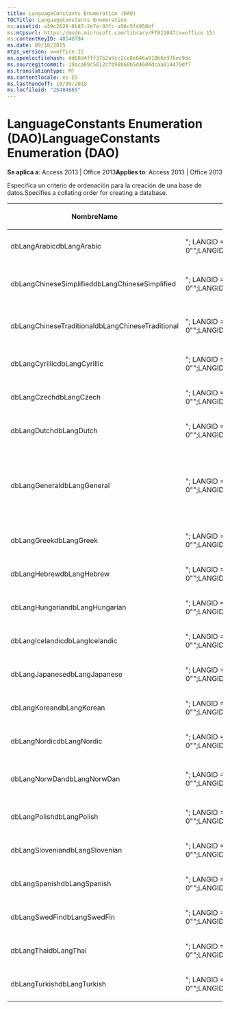 ```yaml
---
title: LanguageConstants Enumeration (DAO)
TOCTitle: LanguageConstants Enumeration
ms:assetid: a39c2628-0b87-2e7e-93fc-a56c5f4956bf
ms:mtpsurl: https://msdn.microsoft.com/library/Ff821047(v=office.15)
ms:contentKeyID: 48546794
ms.date: 09/18/2015
mtps_version: v=office.15
ms.openlocfilehash: 4d68d4fff37b2a9cc2cc8e846a910b6e376ec9dc
ms.sourcegitcommit: 19aca09c5812cfb98b68b5d4604dcaa814479df7
ms.translationtype: MT
ms.contentlocale: es-ES
ms.lasthandoff: 10/09/2018
ms.locfileid: "25484665"
---
```

# <a name="languageconstants-enumeration-dao"></a><span data-ttu-id="475b1-102">LanguageConstants Enumeration (DAO)</span><span class="sxs-lookup"><span data-stu-id="475b1-102">LanguageConstants Enumeration (DAO)</span></span>


<span data-ttu-id="475b1-103">**Se aplica a**: Access 2013 | Office 2013</span><span class="sxs-lookup"><span data-stu-id="475b1-103">**Applies to**: Access 2013 | Office 2013</span></span>

<span data-ttu-id="475b1-104">Especifica un criterio de ordenación para la creación de una base de datos.</span><span class="sxs-lookup"><span data-stu-id="475b1-104">Specifies a collating order for creating a database.</span></span>

<table>
<colgroup>
<col style="width: 33%" />
<col style="width: 33%" />
<col style="width: 33%" />
</colgroup>
<thead>
<tr class="header">
<th><p><span data-ttu-id="475b1-105">Nombre</span><span class="sxs-lookup"><span data-stu-id="475b1-105">Name</span></span></p></th>
<th><p><span data-ttu-id="475b1-106">Valor</span><span class="sxs-lookup"><span data-stu-id="475b1-106">Value</span></span></p></th>
<th><p><span data-ttu-id="475b1-107">Descripción</span><span class="sxs-lookup"><span data-stu-id="475b1-107">Description</span></span></p></th>
</tr>
</thead>
<tbody>
<tr class="odd">
<td><p><span data-ttu-id="475b1-108">dbLangArabic</span><span class="sxs-lookup"><span data-stu-id="475b1-108">dbLangArabic</span></span></p></td>
<td><p><span data-ttu-id="475b1-109">&quot;; LANGID = 0 X 0401; CP = 1256; PAÍS = 0&quot;</span><span class="sxs-lookup"><span data-stu-id="475b1-109">&quot;;LANGID=0x0401;CP=1256;COUNTRY=0&quot;</span></span></p></td>
<td><p><span data-ttu-id="475b1-110">Árabe</span><span class="sxs-lookup"><span data-stu-id="475b1-110">Arabic</span></span></p></td>
</tr>
<tr class="even">
<td><p><span data-ttu-id="475b1-111">dbLangChineseSimplified</span><span class="sxs-lookup"><span data-stu-id="475b1-111">dbLangChineseSimplified</span></span></p></td>
<td><p><span data-ttu-id="475b1-112">&quot;; LANGID = 0X0804; CP = 936; PAÍS = 0&quot;</span><span class="sxs-lookup"><span data-stu-id="475b1-112">&quot;;LANGID=0x0804;CP=936;COUNTRY=0&quot;</span></span></p></td>
<td><p><span data-ttu-id="475b1-113">Chino simplificado</span><span class="sxs-lookup"><span data-stu-id="475b1-113">Simplified Chinese</span></span></p></td>
</tr>
<tr class="odd">
<td><p><span data-ttu-id="475b1-114">dbLangChineseTraditional</span><span class="sxs-lookup"><span data-stu-id="475b1-114">dbLangChineseTraditional</span></span></p></td>
<td><p><span data-ttu-id="475b1-115">&quot;; LANGID = 0 X 0404; CP = 950; PAÍS = 0&quot;</span><span class="sxs-lookup"><span data-stu-id="475b1-115">&quot;;LANGID=0x0404;CP=950;COUNTRY=0&quot;</span></span></p></td>
<td><p><span data-ttu-id="475b1-116">Chino tradicional</span><span class="sxs-lookup"><span data-stu-id="475b1-116">Traditional Chinese</span></span></p></td>
</tr>
<tr class="even">
<td><p><span data-ttu-id="475b1-117">dbLangCyrillic</span><span class="sxs-lookup"><span data-stu-id="475b1-117">dbLangCyrillic</span></span></p></td>
<td><p><span data-ttu-id="475b1-118">&quot;; LANGID = 0X0419; CP = 1251; PAÍS = 0&quot;</span><span class="sxs-lookup"><span data-stu-id="475b1-118">&quot;;LANGID=0x0419;CP=1251;COUNTRY=0&quot;</span></span></p></td>
<td><p><span data-ttu-id="475b1-119">Ruso</span><span class="sxs-lookup"><span data-stu-id="475b1-119">Russian</span></span></p></td>
</tr>
<tr class="odd">
<td><p><span data-ttu-id="475b1-120">dbLangCzech</span><span class="sxs-lookup"><span data-stu-id="475b1-120">dbLangCzech</span></span></p></td>
<td><p><span data-ttu-id="475b1-121">&quot;; LANGID = 0X0405; CP = 1250; PAÍS = 0&quot;</span><span class="sxs-lookup"><span data-stu-id="475b1-121">&quot;;LANGID=0x0405;CP=1250;COUNTRY=0&quot;</span></span></p></td>
<td><p><span data-ttu-id="475b1-122">Checo</span><span class="sxs-lookup"><span data-stu-id="475b1-122">Czech</span></span></p></td>
</tr>
<tr class="even">
<td><p><span data-ttu-id="475b1-123">dbLangDutch</span><span class="sxs-lookup"><span data-stu-id="475b1-123">dbLangDutch</span></span></p></td>
<td><p><span data-ttu-id="475b1-124">&quot;; LANGID = 0X0413; CP = 1252; PAÍS = 0&quot;</span><span class="sxs-lookup"><span data-stu-id="475b1-124">&quot;;LANGID=0x0413;CP=1252;COUNTRY=0&quot;</span></span></p></td>
<td><p><span data-ttu-id="475b1-125">Neerlandés</span><span class="sxs-lookup"><span data-stu-id="475b1-125">Dutch</span></span></p></td>
</tr>
<tr class="odd">
<td><p><span data-ttu-id="475b1-126">dbLangGeneral</span><span class="sxs-lookup"><span data-stu-id="475b1-126">dbLangGeneral</span></span></p></td>
<td><p><span data-ttu-id="475b1-127">&quot;; LANGID = 0 X 0409; CP = 1252; PAÍS = 0&quot;</span><span class="sxs-lookup"><span data-stu-id="475b1-127">&quot;;LANGID=0x0409;CP=1252;COUNTRY=0&quot;</span></span></p></td>
<td><p><span data-ttu-id="475b1-128">Inglés, alemán, francés, portugués, italiano y español (alfab. internacional)</span><span class="sxs-lookup"><span data-stu-id="475b1-128">English, German, French, Portuguese, Italian, and Modern Spanish</span></span></p></td>
</tr>
<tr class="even">
<td><p><span data-ttu-id="475b1-129">dbLangGreek</span><span class="sxs-lookup"><span data-stu-id="475b1-129">dbLangGreek</span></span></p></td>
<td><p><span data-ttu-id="475b1-130">&quot;; LANGID = 0X0408; CP = 1253; PAÍS = 0&quot;</span><span class="sxs-lookup"><span data-stu-id="475b1-130">&quot;;LANGID=0x0408;CP=1253;COUNTRY=0&quot;</span></span></p></td>
<td><p><span data-ttu-id="475b1-131">Griego</span><span class="sxs-lookup"><span data-stu-id="475b1-131">Greek</span></span></p></td>
</tr>
<tr class="odd">
<td><p><span data-ttu-id="475b1-132">dbLangHebrew</span><span class="sxs-lookup"><span data-stu-id="475b1-132">dbLangHebrew</span></span></p></td>
<td><p><span data-ttu-id="475b1-133">&quot;; LANGID = 0X040D; CP = 1255; PAÍS = 0&quot;</span><span class="sxs-lookup"><span data-stu-id="475b1-133">&quot;;LANGID=0x040D;CP=1255;COUNTRY=0&quot;</span></span></p></td>
<td><p><span data-ttu-id="475b1-134">Hebreo</span><span class="sxs-lookup"><span data-stu-id="475b1-134">Hebrew</span></span></p></td>
</tr>
<tr class="even">
<td><p><span data-ttu-id="475b1-135">dbLangHungarian</span><span class="sxs-lookup"><span data-stu-id="475b1-135">dbLangHungarian</span></span></p></td>
<td><p><span data-ttu-id="475b1-136">&quot;; LANGID = 0X040E; CP = 1250; PAÍS = 0&quot;</span><span class="sxs-lookup"><span data-stu-id="475b1-136">&quot;;LANGID=0x040E;CP=1250;COUNTRY=0&quot;</span></span></p></td>
<td><p><span data-ttu-id="475b1-137">Húngaro</span><span class="sxs-lookup"><span data-stu-id="475b1-137">Hungarian</span></span></p></td>
</tr>
<tr class="odd">
<td><p><span data-ttu-id="475b1-138">dbLangIcelandic</span><span class="sxs-lookup"><span data-stu-id="475b1-138">dbLangIcelandic</span></span></p></td>
<td><p><span data-ttu-id="475b1-139">&quot;; LANGID = 0X040F; CP = 1252; PAÍS = 0&quot;</span><span class="sxs-lookup"><span data-stu-id="475b1-139">&quot;;LANGID=0x040F;CP=1252;COUNTRY=0&quot;</span></span></p></td>
<td><p><span data-ttu-id="475b1-140">Islandés</span><span class="sxs-lookup"><span data-stu-id="475b1-140">Icelandic</span></span></p></td>
</tr>
<tr class="even">
<td><p><span data-ttu-id="475b1-141">dbLangJapanese</span><span class="sxs-lookup"><span data-stu-id="475b1-141">dbLangJapanese</span></span></p></td>
<td><p><span data-ttu-id="475b1-142">&quot;; LANGID = 0 X 0411; CP = 932; PAÍS = 0&quot;</span><span class="sxs-lookup"><span data-stu-id="475b1-142">&quot;;LANGID=0x0411;CP=932;COUNTRY=0&quot;</span></span></p></td>
<td><p><span data-ttu-id="475b1-143">Japonés</span><span class="sxs-lookup"><span data-stu-id="475b1-143">Japanese</span></span></p></td>
</tr>
<tr class="odd">
<td><p><span data-ttu-id="475b1-144">dbLangKorean</span><span class="sxs-lookup"><span data-stu-id="475b1-144">dbLangKorean</span></span></p></td>
<td><p><span data-ttu-id="475b1-145">&quot;; LANGID = 0X0412; CP = 949; PAÍS = 0&quot;</span><span class="sxs-lookup"><span data-stu-id="475b1-145">&quot;;LANGID=0x0412;CP=949;COUNTRY=0&quot;</span></span></p></td>
<td><p><span data-ttu-id="475b1-146">Coreano</span><span class="sxs-lookup"><span data-stu-id="475b1-146">Korean</span></span></p></td>
</tr>
<tr class="even">
<td><p><span data-ttu-id="475b1-147">dbLangNordic</span><span class="sxs-lookup"><span data-stu-id="475b1-147">dbLangNordic</span></span></p></td>
<td><p><span data-ttu-id="475b1-148">&quot;; LANGID = 0X041D; CP = 1252; PAÍS = 0&quot;</span><span class="sxs-lookup"><span data-stu-id="475b1-148">&quot;;LANGID=0x041D;CP=1252;COUNTRY=0&quot;</span></span></p></td>
<td><p><span data-ttu-id="475b1-149">Nórdico</span><span class="sxs-lookup"><span data-stu-id="475b1-149">Nordic</span></span></p></td>
</tr>
<tr class="odd">
<td><p><span data-ttu-id="475b1-150">dbLangNorwDan</span><span class="sxs-lookup"><span data-stu-id="475b1-150">dbLangNorwDan</span></span></p></td>
<td><p><span data-ttu-id="475b1-151">&quot;; LANGID = 0X0406; CP = 1252; PAÍS = 0&quot;</span><span class="sxs-lookup"><span data-stu-id="475b1-151">&quot;;LANGID=0x0406;CP=1252;COUNTRY=0&quot;</span></span></p></td>
<td><p><span data-ttu-id="475b1-152">Noruego y danés</span><span class="sxs-lookup"><span data-stu-id="475b1-152">Norwegian and Danish</span></span></p></td>
</tr>
<tr class="even">
<td><p><span data-ttu-id="475b1-153">dbLangPolish</span><span class="sxs-lookup"><span data-stu-id="475b1-153">dbLangPolish</span></span></p></td>
<td><p><span data-ttu-id="475b1-154">&quot;; LANGID = 0X0415; CP = 1250; PAÍS = 0&quot;</span><span class="sxs-lookup"><span data-stu-id="475b1-154">&quot;;LANGID=0x0415;CP=1250;COUNTRY=0&quot;</span></span></p></td>
<td><p><span data-ttu-id="475b1-155">Polaco</span><span class="sxs-lookup"><span data-stu-id="475b1-155">Polish</span></span></p></td>
</tr>
<tr class="odd">
<td><p><span data-ttu-id="475b1-156">dbLangSlovenian</span><span class="sxs-lookup"><span data-stu-id="475b1-156">dbLangSlovenian</span></span></p></td>
<td><p><span data-ttu-id="475b1-157">&quot;; LANGID = 0X0424; CP = 1250; PAÍS = 0&quot;</span><span class="sxs-lookup"><span data-stu-id="475b1-157">&quot;;LANGID=0x0424;CP=1250;COUNTRY=0&quot;</span></span></p></td>
<td><p><span data-ttu-id="475b1-158">Esloveno</span><span class="sxs-lookup"><span data-stu-id="475b1-158">Slovenian</span></span></p></td>
</tr>
<tr class="even">
<td><p><span data-ttu-id="475b1-159">dbLangSpanish</span><span class="sxs-lookup"><span data-stu-id="475b1-159">dbLangSpanish</span></span></p></td>
<td><p><span data-ttu-id="475b1-160">&quot;; LANGID = 0X040A; CP = 1252; PAÍS = 0&quot;</span><span class="sxs-lookup"><span data-stu-id="475b1-160">&quot;;LANGID=0x040A;CP=1252;COUNTRY=0&quot;</span></span></p></td>
<td><p><span data-ttu-id="475b1-161">Español</span><span class="sxs-lookup"><span data-stu-id="475b1-161">Spanish</span></span></p></td>
</tr>
<tr class="odd">
<td><p><span data-ttu-id="475b1-162">dbLangSwedFin</span><span class="sxs-lookup"><span data-stu-id="475b1-162">dbLangSwedFin</span></span></p></td>
<td><p><span data-ttu-id="475b1-163">&quot;; LANGID = 0X041D; CP = 1252; PAÍS = 0&quot;</span><span class="sxs-lookup"><span data-stu-id="475b1-163">&quot;;LANGID=0x041D;CP=1252;COUNTRY=0&quot;</span></span></p></td>
<td><p><span data-ttu-id="475b1-164">Sueco y finés</span><span class="sxs-lookup"><span data-stu-id="475b1-164">Swedish and Finnish</span></span></p></td>
</tr>
<tr class="even">
<td><p><span data-ttu-id="475b1-165">dbLangThai</span><span class="sxs-lookup"><span data-stu-id="475b1-165">dbLangThai</span></span></p></td>
<td><p><span data-ttu-id="475b1-166">&quot;; LANGID = 0X041E; CP = 874; PAÍS = 0&quot;</span><span class="sxs-lookup"><span data-stu-id="475b1-166">&quot;;LANGID=0x041E;CP=874;COUNTRY=0&quot;</span></span></p></td>
<td><p><span data-ttu-id="475b1-167">Tailandés</span><span class="sxs-lookup"><span data-stu-id="475b1-167">Thai</span></span></p></td>
</tr>
<tr class="odd">
<td><p><span data-ttu-id="475b1-168">dbLangTurkish</span><span class="sxs-lookup"><span data-stu-id="475b1-168">dbLangTurkish</span></span></p></td>
<td><p><span data-ttu-id="475b1-169">&quot;; LANGID = 0X041F; CP = 1254; PAÍS = 0&quot;</span><span class="sxs-lookup"><span data-stu-id="475b1-169">&quot;;LANGID=0x041F;CP=1254;COUNTRY=0&quot;</span></span></p></td>
<td><p><span data-ttu-id="475b1-170">Turco</span><span class="sxs-lookup"><span data-stu-id="475b1-170">Turkish</span></span></p></td>
</tr>
</tbody>
</table>

